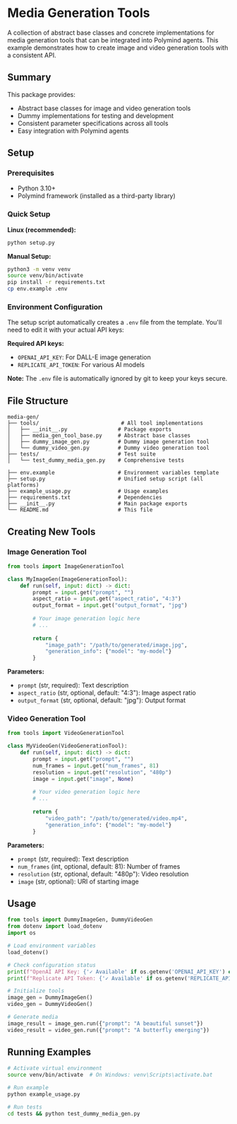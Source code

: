 # Media Generation Tools

A collection of abstract base classes and concrete implementations for media generation tools that can be integrated into Polymind agents. This example demonstrates how to create image and video generation tools with a consistent API.

## Summary

This package provides:
- Abstract base classes for image and video generation tools
- Dummy implementations for testing and development
- Consistent parameter specifications across all tools
- Easy integration with Polymind agents

## Setup

### Prerequisites
- Python 3.10+
- Polymind framework (installed as a third-party library)

### Quick Setup

**Linux (recommended):**
```bash
python setup.py
```

**Manual Setup:**
```bash
python3 -m venv venv
source venv/bin/activate
pip install -r requirements.txt
cp env.example .env
```

### Environment Configuration

The setup script automatically creates a `.env` file from the template. You'll need to edit it with your actual API keys:

**Required API keys:**
- `OPENAI_API_KEY`: For DALL-E image generation
- `REPLICATE_API_TOKEN`: For various AI models

**Note:** The `.env` file is automatically ignored by git to keep your keys secure.

## File Structure

```
media-gen/
├── tools/                          # All tool implementations
│   ├── __init__.py                # Package exports
│   ├── media_gen_tool_base.py     # Abstract base classes
│   ├── dummy_image_gen.py         # Dummy image generation tool
│   └── dummy_video_gen.py         # Dummy video generation tool
├── tests/                         # Test suite
│   └── test_dummy_media_gen.py    # Comprehensive tests

├── env.example                    # Environment variables template
├── setup.py                       # Unified setup script (all platforms)
├── example_usage.py               # Usage examples
├── requirements.txt               # Dependencies
├── __init__.py                    # Main package exports
└── README.md                      # This file
```

## Creating New Tools

### Image Generation Tool

```python
from tools import ImageGenerationTool

class MyImageGen(ImageGenerationTool):
    def run(self, input: dict) -> dict:
        prompt = input.get("prompt", "")
        aspect_ratio = input.get("aspect_ratio", "4:3")
        output_format = input.get("output_format", "jpg")
        
        # Your image generation logic here
        # ...
        
        return {
            "image_path": "/path/to/generated/image.jpg",
            "generation_info": {"model": "my-model"}
        }
```

**Parameters:**
- `prompt` (str, required): Text description
- `aspect_ratio` (str, optional, default: "4:3"): Image aspect ratio
- `output_format` (str, optional, default: "jpg"): Output format

### Video Generation Tool

```python
from tools import VideoGenerationTool

class MyVideoGen(VideoGenerationTool):
    def run(self, input: dict) -> dict:
        prompt = input.get("prompt", "")
        num_frames = input.get("num_frames", 81)
        resolution = input.get("resolution", "480p")
        image = input.get("image", None)
        
        # Your video generation logic here
        # ...
        
        return {
            "video_path": "/path/to/generated/video.mp4",
            "generation_info": {"model": "my-model"}
        }
```

**Parameters:**
- `prompt` (str, required): Text description
- `num_frames` (int, optional, default: 81): Number of frames
- `resolution` (str, optional, default: "480p"): Video resolution
- `image` (str, optional): URI of starting image

## Usage

```python
from tools import DummyImageGen, DummyVideoGen
from dotenv import load_dotenv
import os

# Load environment variables
load_dotenv()

# Check configuration status
print(f"OpenAI API Key: {'✓ Available' if os.getenv('OPENAI_API_KEY') else '✗ Missing'}")
print(f"Replicate API Token: {'✓ Available' if os.getenv('REPLICATE_API_TOKEN') else '✗ Missing'}")

# Initialize tools
image_gen = DummyImageGen()
video_gen = DummyVideoGen()

# Generate media
image_result = image_gen.run({"prompt": "A beautiful sunset"})
video_result = video_gen.run({"prompt": "A butterfly emerging"})
```

## Running Examples

```bash
# Activate virtual environment
source venv/bin/activate  # On Windows: venv\Scripts\activate.bat

# Run example
python example_usage.py

# Run tests
cd tests && python test_dummy_media_gen.py
``` 